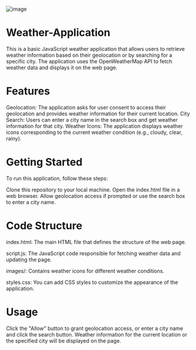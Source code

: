 
![image](https://github.com/Juda-Emmanuel/Weather-App/assets/131518624/f852b2f1-4c53-4c2e-a060-bf1215746dd2)




# Weather-Application

This is a basic JavaScript weather application that allows users to retrieve weather information based on their geolocation or by searching for a specific city. The application uses the OpenWeatherMap API to fetch weather data and displays it on the web page.

# Features
Geolocation: The application asks for user consent to access their geolocation and provides weather information for their current location.
City Search: Users can enter a city name in the search box and get weather information for that city.
Weather Icons: The application displays weather icons corresponding to the current weather condition (e.g., cloudy, clear, rainy).

# Getting Started
To run this application, follow these steps:

Clone this repository to your local machine.
Open the index.html file in a web browser.
Allow geolocation access if prompted or use the search box to enter a city name.

# Code Structure
index.html: The main HTML file that defines the structure of the web page.

script.js: The JavaScript code responsible for fetching weather data and updating the page.

images/: Contains weather icons for different weather conditions.

styles.css: You can add CSS styles to customize the appearance of the application.

# Usage
Click the "Allow" button to grant geolocation access, or enter a city name and click the search button.
Weather information for the current location or the specified city will be displayed on the page.
